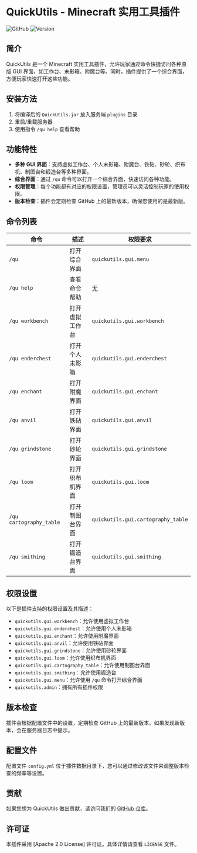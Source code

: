 # QuickUtils - Minecraft 实用工具插件

![GitHub](https://img.shields.io/badge/Minecraft-1.21.5-blueviolet)
![Version](https://img.shields.io/badge/Version-1.4.2-success)

## 简介
QuickUtils 是一个 Minecraft 实用工具插件，允许玩家通过命令快捷访问各种原版 GUI 界面，如工作台、末影箱、附魔台等。同时，插件提供了一个综合界面，方便玩家快速打开这些功能。

## 安装方法
1. 将编译后的 `QuickUtils.jar` 放入服务端 `plugins` 目录
2. 重启/重载服务器
3. 使用指令 `/qu help` 查看帮助

## 功能特性
- **多种 GUI 界面**：支持虚拟工作台、个人末影箱、附魔台、铁砧、砂轮、织布机、制图台和锻造台等多种界面。
- **综合界面**：通过 `/qu` 命令可以打开一个综合界面，快速访问各种功能。
- **权限管理**：每个功能都有对应的权限设置，管理员可以灵活控制玩家的使用权限。
- **版本检查**：插件会定期检查 GitHub 上的最新版本，确保您使用的是最新版。

## 命令列表
| 命令               | 描述                     | 权限要求               |
|--------------------|--------------------------|------------------------|
| `/qu`              | 打开综合界面             | `quickutils.gui.menu`  |
| `/qu help`         | 查看命令帮助             | 无                     |
| `/qu workbench`    | 打开虚拟工作台           | `quickutils.gui.workbench` |
| `/qu enderchest`   | 打开个人末影箱           | `quickutils.gui.enderchest` |
| `/qu enchant`      | 打开附魔界面             | `quickutils.gui.enchant` |
| `/qu anvil`        | 打开铁砧界面             | `quickutils.gui.anvil` |
| `/qu grindstone`   | 打开砂轮界面             | `quickutils.gui.grindstone` |
| `/qu loom`         | 打开织布机界面           | `quickutils.gui.loom` |
| `/qu cartography_table` | 打开制图台界面       | `quickutils.gui.cartography_table` |
| `/qu smithing`     | 打开锻造台界面           | `quickutils.gui.smithing` |

## 权限设置
以下是插件支持的权限设置及其描述：
- `quickutils.gui.workbench`：允许使用虚拟工作台
- `quickutils.gui.enderchest`：允许使用个人末影箱
- `quickutils.gui.enchant`：允许使用附魔界面
- `quickutils.gui.anvil`：允许使用铁砧界面
- `quickutils.gui.grindstone`：允许使用砂轮界面
- `quickutils.gui.loom`：允许使用织布机界面
- `quickutils.gui.cartography_table`：允许使用制图台界面
- `quickutils.gui.smithing`：允许使用锻造台
- `quickutils.gui.menu`：允许使用 `/qu` 命令打开综合界面
- `quickutils.admin`：拥有所有插件权限

## 版本检查
插件会根据配置文件中的设置，定期检查 GitHub 上的最新版本。如果发现新版本，会在服务器日志中提示。

## 配置文件
配置文件 `config.yml` 位于插件数据目录下，您可以通过修改该文件来调整版本检查的频率等设置。

## 贡献
如果您想为 QuickUtils 做出贡献，请访问我们的 [GitHub 仓库](https://github.com/CN-MRZZJ/QuickUtils)。

## 许可证
本插件采用 [Apache 2.0 License] 许可证。具体详情请查看 `LICENSE` 文件。